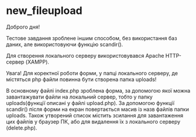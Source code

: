 # new_fileupload

Доброго дня!

Тестове завдання зроблене іншим способом, без використання баз даних, але використовуючи функцію scandir().

Для створення локального серверу використовувався Apache HTTP-сервер (XAMPP).

Увага! Для коректної роботи форми, у папці локального серверу, де містяться php файли повинна бути створена папка uploads!

В основному файлі index.php зроблена форма, за допомогою якої можна завантажувати файли на локальний сервер, тобто у папку uploads(функції описані у файлі upload.php). За допомогою функції scandir() після форми на екран повертається масив із назв файлів папки uploads. Також утворений список містить зсилання для завантаження цих файлів у браузер ПК, або для видалення їх з локального серверу (delete.php).
